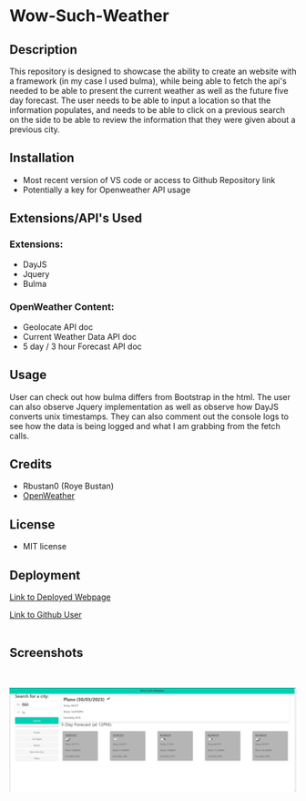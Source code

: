 # Wow-Such-Weather

## Description
This repository is designed to showcase the ability to create an website with a framework (in my case I used bulma), while being able to fetch the api's needed to be able to present the current weather as well as the future five day forecast. The user needs to be able to input a location so that the information populates, and needs to be able to click on a previous search on the side to be able to review the information that they were given about a previous city.

## Installation
* Most recent version of VS code or access to Github Repository link
* Potentially a key for Openweather API usage


## Extensions/API's Used

### Extensions:
* DayJS
* Jquery
* Bulma

### OpenWeather Content:
* Geolocate API doc
* Current Weather Data API doc
* 5 day / 3 hour Forecast API doc

## Usage

User can check out how bulma differs from Bootstrap in the html. The user can also observe Jquery implementation as well as observe how DayJS converts unix timestamps. They can also comment out the console logs to see how the data is being logged and what I am grabbing from the fetch calls.


## Credits

* Rbustan0 (Roye Bustan)
* [OpenWeather](https://www.OpenWeather.org)

## License

* MIT license

## Deployment

[Link to Deployed Webpage](https://rbustan0.github.io/Wow-Such-Weather/) <br />

[Link to Github User](https://github.com/Rbustan0) <br /><br />


## Screenshots

<br />

![Alt text](./assets/img/Screenshot%202023-03-30%20143931.jpg)

